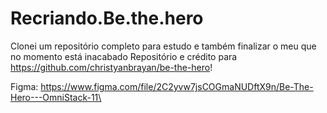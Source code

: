 # Recriando.Be.the.hero
Clonei um repositório completo para estudo e também finalizar o meu que no momento está inacabado
Repositório e crédito para https://github.com/christyanbrayan/be-the-hero!

Figma: https://www.figma.com/file/2C2yvw7jsCOGmaNUDftX9n/Be-The-Hero---OmniStack-11\ 

